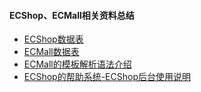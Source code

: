 #### ECShop、ECMall相关资料总结

- [ECShop数据表](https://github.com/Richardphp/ecshop_summary/blob/master/ecshop.sql)
- [ECMall数据表](http://www.360sdn.com/Php/2013/0911/858.html)
- [ECMall的模板解析语法介绍](http://www.nowamagic.net/librarys/veda/detail/1482)
- [ECShop的帮助系统-ECShop后台使用说明](http://help.ecshop.com/index.php)